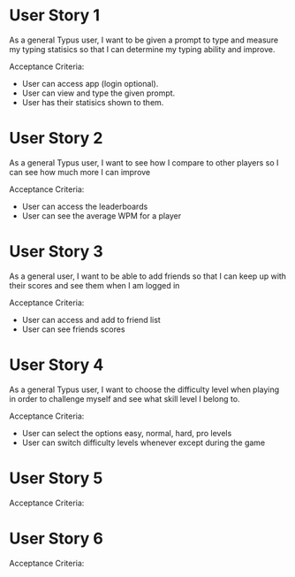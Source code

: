 # User Story 1
As a general Typus user, I want to be given a prompt to type and measure my typing statisics so that I can determine my typing ability and improve.

Acceptance Criteria:

- User can access app (login optional).
- User can view and type the given prompt.
- User has their statisics shown to them.
  
# User Story 2
As a general Typus user, I want to see how I compare to other players so I can see how much more I can improve

Acceptance Criteria:

- User can access the leaderboards
- User can see the average WPM for a player

# User Story 3
As a general user, I want to be able to add friends so that I can keep up with their scores and see them when I am logged in

Acceptance Criteria:

- User can access and add to friend list
- User can see friends scores

# User Story 4
As a general Typus user, I want to choose the difficulty level when playing in order to challenge myself and see what skill level I belong to.

Acceptance Criteria:

- User can select the options easy, normal, hard, pro levels
- User can switch difficulty levels whenever except during the game

# User Story 5

Acceptance Criteria:

# User Story 6

Acceptance Criteria:
